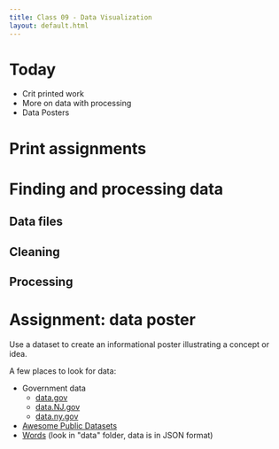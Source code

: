 ```yaml
---
title: Class 09 - Data Visualization
layout: default.html
---
```


# Today

* Crit printed work
* More on data with processing
* Data Posters

# Print assignments


# Finding and processing data

## Data files

## Cleaning

## Processing



# Assignment: data poster


Use a dataset to create an informational poster illustrating a concept or idea.

A few places to look for data:

* Government data
  * [data.gov](https://www.data.gov/)
  * [data.NJ.gov](https://data.nj.gov/)
  * [data.ny.gov](https://data.ny.gov/)
* [Awesome Public Datasets](https://github.com/caesar0301/awesome-public-datasets)
* [Words](https://github.com/dariusk/corpora) (look in "data" folder, data is in JSON format)